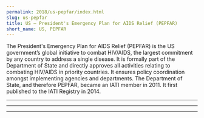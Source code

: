 ```yaml
---
permalink: 2018/us-pepfar/index.html
slug: us-pepfar
title: US – President's Emergency Plan for AIDS Relief (PEPFAR)
short_name: US, PEPFAR
---
```


The President's Emergency Plan for AIDS Relief (PEPFAR) is the US government’s global initiative to combat HIV/AIDS, the largest commitment by any country to address a single disease. It is formally part of the Department of State and directly approves all activities relating to combating HIV/AIDS in priority countries. It ensures policy coordination amongst implementing agencies and departments. The Department of State, and therefore PEPFAR, became an IATI member in 2011. It first published to the IATI Registry in 2014. 

---



---



---
